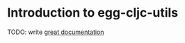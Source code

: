 # Introduction to egg-cljc-utils

TODO: write [great documentation](http://jacobian.org/writing/what-to-write/)
